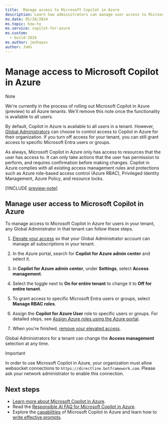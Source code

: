 ```yaml
---
title:  Manage access to Microsoft Copilot in Azure
description: Learn how administrators can manage user access to Microsoft Copilot in Azure.
ms.date: 05/28/2024
ms.topic: how-to
ms.service: copilot-for-azure
ms.custom:
  - build-2024
ms.author: jenhayes
author: JnHs
---
```


# Manage access to Microsoft Copilot in Azure

> [!NOTE]
> We're currently in the process of rolling out Microsoft Copilot in Azure (preview) to all Azure tenants. We'll remove this note once the functionality is available to all users.

By default, Copilot in Azure is available to all users in a tenant. However, [Global Administrators](/entra/identity/role-based-access-control/permissions-reference#global-administrator) can choose to control access to Copilot in Azure for their organization. If you turn off access for your tenant, you can still grant access to specific Microsoft Entra users or groups.

As always, Microsoft Copilot in Azure only has access to resources that the user has access to. It can only take actions that the user has permission to perform, and requires confirmation before making changes. Copilot in Azure complies with all existing access management rules and protections such as Azure role-based access control (Azure RBAC), Privileged Identity Management, Azure Policy, and resource locks.

[!INCLUDE [preview-note](includes/preview-note.md)]

## Manage user access to Microsoft Copilot in Azure

To manage access to Microsoft Copilot in Azure for users in your tenant, any Global Administrator in that tenant can follow these steps.

1. [Elevate your access](/azure/role-based-access-control/elevate-access-global-admin?tabs=azure-portal#step-1-elevate-access-for-a-global-administrator) so that your Global Administrator account can manage all subscriptions in your tenant.

1. In the Azure portal, search for **Copilot for Azure admin center** and select it.

1. In **Copilot for Azure admin center**, under **Settings**, select **Access management**.

1. Select the toggle next to **On for entire tenant** to change it to **Off for entire tenant**.

1. To grant access to specific Microsoft Entra users or groups, select **Manage RBAC roles**.

1. Assign the **Copilot for Azure User** role to specific users or groups. For detailed steps, see [Assign Azure roles using the Azure portal](/azure/role-based-access-control/role-assignments-portal).

1. When you're finished, [remove your elevated access](/azure/role-based-access-control/elevate-access-global-admin?tabs=azure-portal#step-2-remove-elevated-access).

Global Administrators for a tenant can change the **Access management** selection at any time.

> [!IMPORTANT]
> In order to use Microsoft Copilot in Azure, your organization must allow websocket connections to `https://directline.botframework.com`. Please ask your network administrator to enable this connection.

## Next steps

- [Learn more about Microsoft Copilot in Azure](overview.md).
- Read the [Responsible AI FAQ for Microsoft Copilot in Azure](responsible-ai-faq.md).
- Explore the [capabilities](capabilities.md) of Microsoft Copilot in Azure and learn how to [write effective prompts](write-effective-prompts.md).
